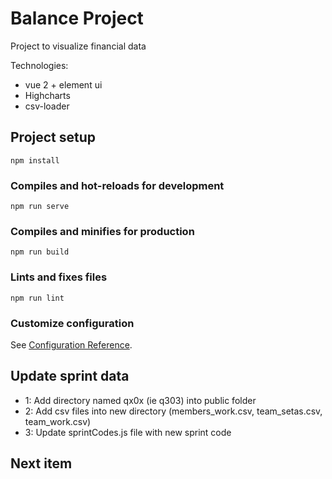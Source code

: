 # Balance Project
Project to visualize financial data

Technologies:
- vue 2 + element ui
- Highcharts
- csv-loader



## Project setup
```
npm install
```

### Compiles and hot-reloads for development
```
npm run serve
```

### Compiles and minifies for production
```
npm run build
```

### Lints and fixes files
```
npm run lint
```

### Customize configuration
See [Configuration Reference](https://cli.vuejs.org/config/).

## Update sprint data
- 1: Add directory named qx0x (ie q303) into public folder
- 2: Add csv files into new directory (members_work.csv, team_setas.csv, team_work.csv)
- 3: Update sprintCodes.js file with new sprint code

## Next item
